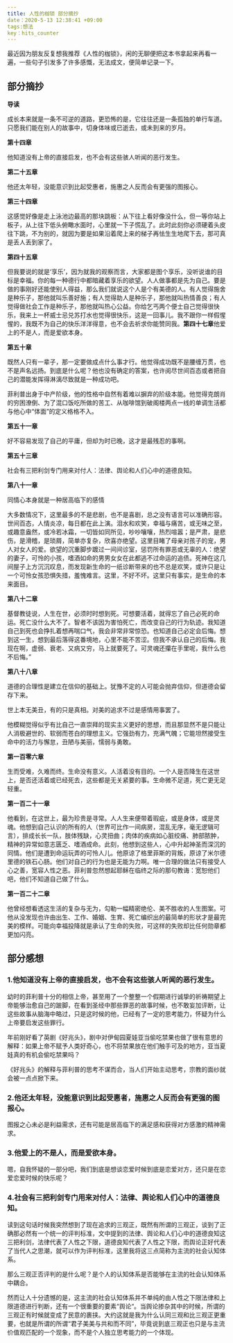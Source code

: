 ```yaml
---
title: 人性的枷锁 部分摘抄
date：2020-5-13 12:38:41 +09:00
tags:想法
key：hits_counter
---
```


最近因为朋友反复想我推荐《人性的枷锁》，闲的无聊便把这本书拿起来再看一遍，一些句子引发多了许多感慨，无法成文，便简单记录一下。

## 部分摘抄

**导读**

成长本来就是一条不可逆的道路，更恐怖的是，它往往还是一条孤独的单行车道。只愿我们能在别人的故事中，切身体味或已逝去，或未到来的岁月。

**第十四章**

他知道没有上帝的直接启发，也不会有这些骇人听闻的恶行发生。

**第二十五章**

他还太年轻，没能意识到比起受惠者，施惠之人反而会有更强的图报心。

**第三十四章**

这感觉好像是走上泳池边最高的那块跳板：从下往上看好像没什么，但一等你站上板子，从上往下低头俯瞰水面时，心里就一下子慌乱了。此时此刻你必须硬着头皮往下跳，不为别的，就因为要是如果沿着爬上来的梯子再怯生生地爬下去，那可真是丢人丢到家了。

**第四十五章**

但我要说的就是‘享乐’，因为就我的观察而言，大家都是图个享乐，没听说谁的目标是幸福。你的每一种德行中都暗藏着享乐的欲望。人人做事都是先为自己。要是做的事刚好还能使别人得益，那么我们就说这个人是个有美德的人。有人觉得施舍是种乐子，那他就叫乐善好施；有人觉得助人是种乐子，那他就叫热情善良；有人觉得做社会工作是种乐子，那他就叫热心公益。你给乞丐两个便士自己觉得很快乐，我来上一杯威士忌兑苏打水也觉得很快乐，这是一回事儿。我不跟你一样假惺惺的，我既不为自己的快乐洋洋得意，也不会去祈求你能赞同我。**第四十七章**他爱上的不是人，而是爱欲本身。

**第五十章**

既然人只有一辈子，那一定要做成点什么事才行。他觉得成功既不是腰缠万贯，也不是声名远扬。到底是什么呢？他也没有确定的答案，也许阅尽世间百态或者把自己的潜能发挥得淋漓尽致就是一种成功吧。

菲利普出身于中产阶级，他的性格中自然有着难以摒弃的阶级本能。他觉得克朗肖的穷困潦倒、为了混口饭吃所做的苦工、从咖啡馆到破阁楼两点一线的单调生活都与他心中“体面”的定义格格不入。

**第五十一章**

好不容易发现了自己的平庸，但却为时已晚，这才是最残忍的事啊。

**第五十三章**

社会有三把利剑专门用来对付人：法律、舆论和人们心中的道德良知。

**第八十一章**

同情心本身就是一种居高临下的感情

大多数情况下，这里最多的不是悲剧，也不是喜剧，总之没有语言可以准确形容。世间百态，人情炎凉，每日都在此上演。泪水和欢笑，幸福与痛苦，或无味之至，或趣意盎然，或冷若冰霜，一切皆如同所见，吵吵嚷嚷，热烈喧嚣；是严肃，是悲伤，是滑稽，是琐屑，简单亦复杂，欣喜亦绝望。这里目睹了母亲对孩子的宠，男人对女人的爱。欲望的沉重脚步踱过一间间诊室，惩罚所有罪恶或无辜的人：绝望的妻子，可怜的小孩，嗜酒如命的男男女女在此都逃不过命运的追债。死神在这几间屋子上方沉沉叹息，而发现新生命的一纸诊断带来的也不总是欢笑，或许只是让一个可怜女孩恐惧失措，羞愧难言。这里，不好不坏。这里只有事实，是生命的本来面目。

**第八十二章**

基督教徒说，人生在世，必须时时想到死。可想要活着，就得忘了自己必死的命运。死亡没什么大不了。智者不该因为害怕死亡，而改变自己的行为轨迹。我知道自己到死也会挣扎着想再喘口气，我会非常非常惊恐。也知道自己必定会后悔。想到这一生，想到最后落得这番境地，心里不能不苦涩。但我不承认自己的后悔。我现在啊，虚弱、衰老、又病又穷，马上就要死了。可灵魂还攥在手里呢，我什么也不后悔。”

**第八十八章**

道德的合理性是建立在信仰的基础上。犹豫不定的人可能会抛弃信仰，但道德会留存下来。

世上本无美丑，有的只是真相。对美的追求不过是感情用事罢了。

他模糊觉得似乎有比自己一直崇拜的现实主义更好的思想，而且那显然不是只能让人消极避世的、软弱而苍白的理想主义。它强劲有力，充满气魄；它能坦然接受生命中的活力与懈怠，丑陋与美丽，懦弱与勇敢。

**第一百零六章**

生而受难，久难而终。生命没有意义。人活着没有目的。一个人是否降生在这世上，是否还活着或已经死去，这些都是无关紧要的事。生命微不足道，死亡更无足轻重。

**第一百二十一章**

他看到，在这世上，最为珍贵是寻常。人人生来便带着瑕疵，或是身体，或是灵魂。他想到自己认识的所有的人（世界可比作一间病房，混乱无序，毫无逻辑可言），排成长长一队，肢体残缺，心灵扭曲；肉体的疾病如心脏绞痛、肺部脓肿，精神的异常如意志匮乏、嗜酒成命。此刻，他想到这些人，心中升起神圣而深沉的同情。他们是遭到命运玩弄的可怜人儿。他原谅了格里菲斯的背叛，原谅了米尔德里德的铁石心肠。他们对自己的行为也是无能为力啊。唯一合理的做法只有接受人心之善，宽容人性之恶。菲利普忽然想起耶稣在临终之际的那句教诲：宽恕他们吧，他们不知道自己做了什么。

**第一百二十二章**

他曾经想看透这生活的复杂与无为，勾勒一幅精密绝伦、美不胜收的人生图案。可他从没发现也许由出生、工作、婚姻、生育、死亡编织出的最简单的形状才是最完美的模样。可能向幸福投降就是承认了生命的失败，可这样的失败却比任何勋章都更加闪亮。

## 部分感想

### 1.他知道没有上帝的直接启发，也不会有这些骇人听闻的恶行发生。

幼时的菲利普十分的相信上帝，甚至用了一个整整一个假期进行诚挚的祈祷期望上帝能够治愈自己的跛脚，在看到圣经中那些罪恶的故事时候，也不敢妄加评断，让这些故事从脑海中略过，只是这时候的他，已经有了一定的思考能力，怀疑为什么上帝要启发这些罪行。

年前刚好看了英剧《好兆头》，剧中对伊甸园夏娃亚当偷吃禁果也做了很有意思的解释：如果上帝不赋予人类好奇心，也不将禁果放在他们触手可及的地方，亚当夏娃真的有机会偷吃禁果吗？

《好兆头》的解释与菲利普的思考不谋而合，当人们开始主动思考，宗教的面纱就会被一点点掀下来。

### 2.他还太年轻，没能意识到比起受惠者，施惠之人反而会有更强的图报心。

图报之心未必是利益需求，还有可能是居高临下的满足感和获得对方感激的精神需求。

### 3.他爱上的不是人，而是爱欲本身。

嗯，自我怀疑的一部分吧，我们到底是想谈恋爱时候到底是恋爱对方，还只是在恋爱恋爱时候的快乐呢？

### 4.社会有三把利剑专门用来对付人：法律、舆论和人们心中的道德良知。

读到这句话时候我突然想到了现在追求的三观正，既然有所谓的三观正，谈到了正确那必然有一个统一的评判标准，文中提到的法律、舆论和人们心中的道德良知这三把利剑，法律代表了人性之下限，道德良知代表了人性之下限，而舆论正好代表了当代人之思潮，就可以作为评判标准，这里我将这三点简称为主流的社会认知体系。

那么三观正否评判的是什么呢？是个人的认知体系是否能够在主流的社会认知体系中耦合。

然而让人十分遗憾的是，这主流的社会认知体系并不单纯的由人性之下限法律和上限道德进行判断，还有一个很重要的要素“舆论“。当舆论掺杂其中的时候，所谓的三观正有时候就变成了民意的裹挟。大约这就是我为什么认同三观和比三观正更重要，也就是所谓的所谓“君子美美与共和而不同”，毕竟说到底三观正也只是与主流价值观匹配的一个现象，而不是个人独立思考能力的一个体现。

